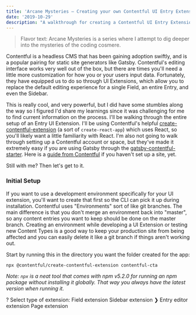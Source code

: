 ```yaml
---
title: 'Arcane Mysteries — Creating your own Contentful UI Entry Extension'
date: '2019-10-29'
description: "A walkthrough for creating a Contentful UI Entry Extension for conditionally loaded fields, using their starter."
---
```


> Flavor text: Arcane Mysteries is a series where I attempt to dig deeper into the mysteries of the coding cosmere.

Contentful is a headless CMS that has been gaining adoption swiftly, and is a popular pairing for static site generators like Gatsby. Contentful's editing interface works very well out of the box, but there are times you'll need a little more customization for how you or your users input data. Fortunately, they have equipped us to do so through UI Extensions, which allow you to replace the default editing experience for a single Field, an entire Entry, and even the Sidebar.

This is really cool, and very powerful, but I did have some stumbles along the way so I figured I'd share my learnings since it was challenging for me to find current information on the process. I'll be walking through the entire setup of an Entry UI Extension. I'll be using Contentful's helpful [create-contentful-extension](https://github.com/contentful/create-contentful-extension) (a sort of `create-react-app`) which uses React, so you'll likely want a little familiarity with React. I'm also not going to walk through setting up a Contentful account or space, but they've made it extremely easy if you are using Gatsby through the [gatsby-contentful-starter](https://github.com/contentful-userland/gatsby-contentful-starter). Here is a [guide from Contentful](https://www.contentful.com/r/knowledgebase/gatsbyjs-and-contentful-in-five-minutes/) if you haven't set up a site, yet.

Still with me? Then let's get to it.

### Initial Setup
If you want to use a development environment specifically for your UI extension, you'll want to create that first so the CLI can pick it up during installation. Contentful uses "Environments" sort of like git branches. The main difference is that you don't merge an environment back into "master", so any content entries you want to keep should be done on the master branch. Creating an environment while developing a UI Extension or testing new Content Types is a good way to keep your production site from being affected and you can easily delete it like a git branch if things aren't working out.

Start by running this in the directory you want the folder created for the app:
```
npx @contentful/create-contentful-extension contentful-cta
```
*Note: `npx` is a neat tool that comes with npm v5.2.0 for running an npm package without installing it globally. That way you always have the latest version when running it.* 



? Select type of extension:
  Field extension
  Sidebar extension
❯ Entry editor extension
  Page extension
```
